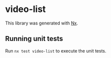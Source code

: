 # video-list

This library was generated with [Nx](https://nx.dev).

## Running unit tests

Run `nx test video-list` to execute the unit tests.
